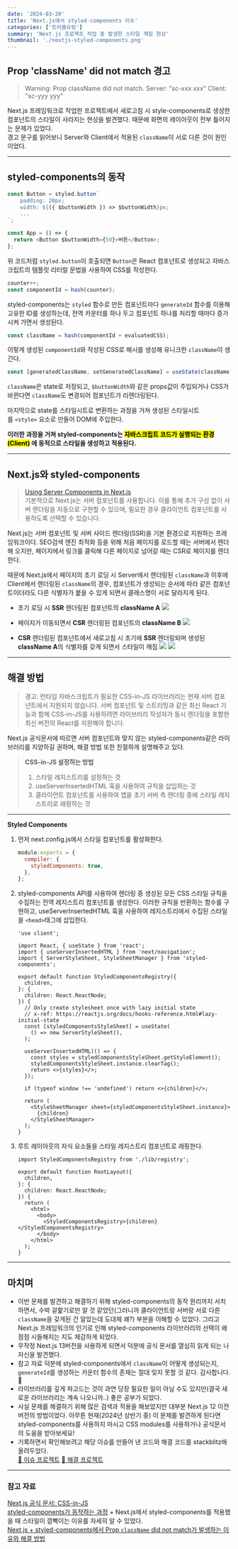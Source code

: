 ```yaml
---
date: '2024-03-20'
title: 'Next.js에서 styled-components 이슈'
categories: ['트러블슈팅']
summary: 'Next.js 프로젝트 작업 중 발생한 스타일 깨짐 현상'
thumbnail: './nextjs-styled-components.png'
---
```


## Prop 'className' did not match 경고

> Warning: Prop className did not match. Server: "sc-xxx xxx" Client: "sc-yyy yyy"

Next.js 프레임워크로 작업한 프로젝트에서 새로고침 시 style-components로 생성한 컴포넌트의 스타일이 사라지는 현상을 발견했다. 때문에 화면의 레이아웃이 전부 틀어지는 문제가 있었다.  
경고 문구를 읽어보니 Server와 Client에서 적용된 `className`이 서로 다른 것이 원인이었다.

---

## styled-components의 동작

```js
const Button = styled.button`
	padding: 20px;
	width: ${({ $buttonWidth }) => $buttonWidth}px;
	...
`;

const App = () => {
  return <Button $buttonWidth={50}>버튼</Button>;
};
```

위 코드처럼 `styled.button`이 호출되면 `Button`은 React 컴포넌트로 생성되고 자바스크립트의 템플릿 리터럴 문법을 사용하여 CSS를 작성한다.

```js
counter++;
const componentId = hash(counter);
```

styled-components는 `styled` 함수로 만든 컴포넌트마다 `generateId` 함수를 이용해 고유한 ID를 생성하는데, 전역 카운터를 하나 두고 컴포넌트 하나를 처리할 때마다 증가시켜 가면서 생성된다.

```js
const className = hash(componentId + evaluatedCSS);
```

이렇게 생성된 `componentId`와 작성된 CSS로 해시를 생성해 유니크한 `className`이 생긴다.

```js
const [generatedClassName, setGeneratedClassName] = useState(className);
```

`className`은 state로 저장되고, `$buttonWidth`와 같은 props값이 주입되거나 CSS가 바뀐다면 `className`도 변경되어 컴포넌트가 리렌더링된다.

마지막으로 state를 스타일시트로 변환하는 과정을 거쳐 생성된 스타일시트를 `<style>` 요소로 만들어 DOM에 주입한다.

**이러한 과정을 거쳐 styled-components는 <mark>자바스크립트 코드가 실행되는 환경(Client)</mark> 에 동적으로 스타일을 생성하고 적용된다.**

---

## Next.js와 styled-components

> [Using Server Components in Next.js](https://nextjs.org/docs/app/building-your-application/rendering/server-components#using-server-components-in-nextjs)  
> 기본적으로 Next.js는 서버 컴포넌트를 사용합니다. 이를 통해 추가 구성 없이 서버 렌더링을 자동으로 구현할 수 있으며, 필요한 경우 클라이언트 컴포넌트를 사용하도록 선택할 수 있습니다.

Next.js는 서버 컴포넌트 및 서버 사이드 렌더링(SSR)을 기본 환경으로 지원하는 프레임워크이다. SEO검색 엔진 최적화 등을 위해 처음 페이지를 로드할 때는 서버에서 렌더해 오지만, 페이지에서 링크를 클릭해 다른 페이지로 넘어갈 때는 CSR로 페이지를 렌더한다.

때문에 Next.js에서 페이지의 초기 로딩 시 Server에서 렌더링된 `className`과 이후에 Client에서 렌더링된 `className`의 경우, 컴포넌트가 생성되는 순서에 따라 같은 컴포넌트이더라도 다른 식별자가 붙을 수 있게 되면서 클래스명이 서로 달라지게 된다.

- 초기 로딩 시 **SSR** 렌더링된 컴포넌트의 **className A**
  ![](https://i.imgur.com/0toAsr3.png)
- 페이지가 이동되면서 **CSR** 렌더링된 컴포넌트의 **className B**
  ![](https://i.imgur.com/NX3T8QK.png)

- **CSR** 렌더링된 컴포넌트에서 새로고침 시
  초기에 **SSR** 렌더링되며 생성된 **className A**의 식별자를 갖게 되면서 스타일이 깨짐
  ![](https://i.imgur.com/cFqNb18.png)
  ![](https://i.imgur.com/UqOlIou.png)

---

## 해결 방법

> 경고: 런타임 자바스크립트가 필요한 CSS-in-JS 라이브러리는 현재 서버 컴포넌트에서 지원되지 않습니다. 서버 컴포넌트 및 스트리밍과 같은 최신 React 기능과 함께 CSS-in-JS를 사용하려면 라이브러리 작성자가 동시 렌더링을 포함한 최신 버전의 React를 지원해야 합니다.

Next.js 공식문서에 따르면 서버 컴포넌트와 맞지 않는 styled-components같은 라이브러리를 지양하길 권하며, 해결 방법 또한 친절하게 설명해주고 있다.

> **CSS-in-JS 설정하는 방법**
>
> 1.  스타일 레지스트리를 설정하는 것
> 2.  useServerInsertedHTML 훅을 사용하여 규칙을 삽입하는 것
> 3.  클라이언트 컴포넌트를 사용하여 앱을 초기 서버 측 렌더링 중에 스타일 레지스트리로 래핑하는 것

---

**Styled Components**

1. 먼저 next.config.js에서 스타일 컴포넌트를 활성화한다.
   ```js
   module.exports = {
     compiler: {
       styledComponents: true,
     },
   };
   ```
2. styled-components API를 사용하여 렌더링 중 생성된 모든 CSS 스타일 규칙을 수집하는 전역 레지스트리 컴포넌트를 생성한다. 이러한 규칙을 반환하는 함수를 구현하고, useServerInsertedHTML 훅을 사용하여 레지스트리에서 수집된 스타일을 `<head>`태그에 삽입한다.

   ```tsx
   'use client';

   import React, { useState } from 'react';
   import { useServerInsertedHTML } from 'next/navigation';
   import { ServerStyleSheet, StyleSheetManager } from 'styled-components';

   export default function StyledComponentsRegistry({
     children,
   }: {
     children: React.ReactNode;
   }) {
     // Only create stylesheet once with lazy initial state
     // x-ref: https://reactjs.org/docs/hooks-reference.html#lazy-initial-state
     const [styledComponentsStyleSheet] = useState(
       () => new ServerStyleSheet(),
     );

     useServerInsertedHTML(() => {
       const styles = styledComponentsStyleSheet.getStyleElement();
       styledComponentsStyleSheet.instance.clearTag();
       return <>{styles}</>;
     });

     if (typeof window !== 'undefined') return <>{children}</>;

     return (
       <StyleSheetManager sheet={styledComponentsStyleSheet.instance}>
         {children}
       </StyleSheetManager>
     );
   }
   ```

3. 루트 레이아웃의 자식 요소들을 스타일 레지스트리 컴포넌트로 래핑한다.

   ```tsx
   import StyledComponentsRegistry from './lib/registry';

   export default function RootLayout({
     children,
   }: {
     children: React.ReactNode;
   }) {
     return (
       <html>
         <body>
           <StyledComponentsRegistry>{children}</StyledComponentsRegistry>
         </body>
       </html>
     );
   }
   ```

---

## 마치며

- 이번 문제를 발견하고 해결하기 위해 styled-components의 동작 원리까지 서치하면서, 수박 겉핥기로만 알 것 같았던(그러니까 클라이언트랑 서버랑 서로 다른 `className`을 갖게된 건 알았는데 도대체 왜?) 부분을 이해할 수 있었다. 그리고 Next.js 프레임워크의 인기로 인해 styled-components 라이브러리의 선택이 왜 점점 시들해지는 지도 체감하게 되었다.
- 무작정 Next.js 13버전을 사용하게 되면서 덕분에 공식 문서를 열심히 읽게 되는 나 자신을 발견했다.
- 참고 자료 덕분에 styled-components에서 `className`이 어떻게 생성되는지, `generateId`를 생성하는 카운터 함수의 존재는 절대 잊지 못할 것 같다. 감사합니다. 🥹
- 라이브러리를 깊게 파고드는 것이 과연 당장 필요한 일이 아닐 수도 있지만(결국 새로운 라이브러리는 계속 나오니까..) 좋은 공부가 되었다.
- 사실 문제를 해결하기 위해 많은 검색과 적용을 해보았지만 대부분 Next.js 12 이전 버전의 방법이었다. 아무튼 현재(2024년 상반기 중) 이 문제를 발견하게 된다면 styled-components를 사용하지 마시고 CSS modules를 사용하거나 공식문서의 도움을 받아보세요!
- 기록하면서 확인해보려고 해당 이슈를 만들어 낸 코드와 해결 코드를 stackblitz에 올려두었다.  
  [🔗 이슈 프로젝트](https://stackblitz.com/edit/stackblitz-starters-yxcqye?file=README.md) [🔗 해결 프로젝트](https://stackblitz.com/edit/stackblitz-starters-pzfeg3?file=README.md)

---

### 참고 자료

[Next.js 공식 문서: CSS-in-JS](https://nextjs.org/docs/app/building-your-application/styling/css-in-js#styled-components)  
[styled-components가 동작하는 과정](https://shiwoo.dev/posts/next-13-and-css-in-js#styled-components%EA%B0%80-%EB%8F%99%EC%9E%91%ED%95%98%EB%8A%94-%EA%B3%BC%EC%A0%95) + Next.js에서 styled-components를 적용했을 때 스타일이 깜빡이는 이유를 자세히 알 수 있었다.  
[Next.js + styled-components에서 Prop `className` did not match가 발생하는 이유와 해결 방법](https://blog.shift.moe/2021/01/02/prop-classname-did-not-match/)
